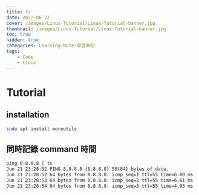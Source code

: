 ```yaml
---
title: ts
date: 2022-06-22
cover: /images/Linux-Tutorial/Linux-Tutorial-banner.jpg
thumbnail: /images/Linux-Tutorial/Linux-Tutorial-banner.jpg
toc: true
hidden: true
categories: Learning-Note-學習筆記
tags:
    - Code
    - Linux
---
```


# Tutorial

## installation
```bash
sudo apt install moreutils
```

## 同時記錄 command 時間
```bash
ping 8.8.8.8 | ts
Jun 21 23:28:52 PING 8.8.8.8 (8.8.8.8) 56(84) bytes of data.
Jun 21 23:28:52 64 bytes from 8.8.8.8: icmp_seq=1 ttl=55 time=6.00 ms
Jun 21 23:28:53 64 bytes from 8.8.8.8: icmp_seq=2 ttl=55 time=6.61 ms
Jun 21 23:28:54 64 bytes from 8.8.8.8: icmp_seq=3 ttl=55 time=4.03 ms
```